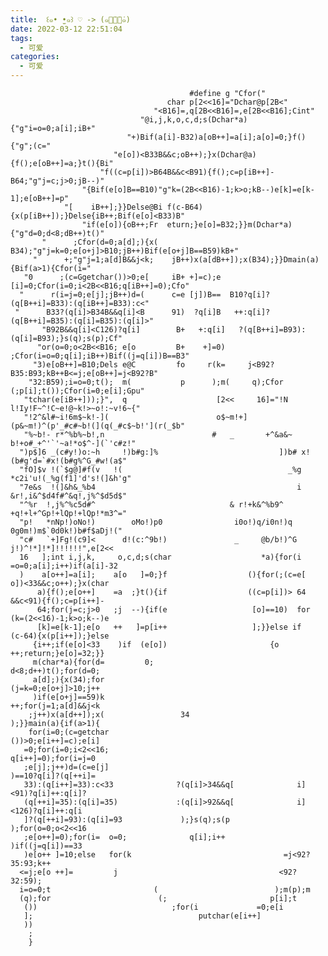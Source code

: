 ```yaml
---
title:  ꒰๑• ̫•๑꒱ ♡ -> (๑꒪̇ꌂ̇꒪̇๑)
date: 2022-03-12 22:51:04
tags:
  - 可爱
categories:
  - 可爱
---
```



	




                                            #define g "Cfor("
                                       char p[2<<16]="Dchar@p[2B<"
                                    "<B16]=,q[2B<<B16]=,e[2B<<B16];Cint"
                                 "@i,j,k,o,c,d;s(Dchar*a){"g"i=o=0;a[i];iB+"
                              "+)Bif(a[i]-B32)a[oB++]=a[i];a[o]=0;}f(){"g";(c="
                           "e[o])<B33B&&c;oB++);}x(Dchar@a){f();e[oB++]=a;}t(){Bi"
                        "f((c=p[i])>B64B&&c<B91){f();c=p[iB++]-B64;"g"j=c;j>0;jB--)"
                    "{Bif(e[o]B==B10)"g"k=(2B<<B16)-1;k>o;kB--)e[k]=e[k-1];e[oB++]=p"
                "[    iB++];}}Delse@Bi f(c-B64){x(p[iB++]);}Delse{iB++;Bif(e[o]<B33)B"
                    "if(e[o]){oB++;Fr  eturn;}e[o]=B32;}}m(Dchar*a){"g"d=0;d<8;dB++)t()"
           "      ;Cfor(d=0;a[d];){x(  B34);"g"j=k=0;e[o+j]>B10;jB++)Bif(e[o+j]B==B59)kB+"
         "      +;"g"j=1;a[d]B&&j<k;    jB++)x(a[dB++]);x(B34);}}Dmain(a){Bif(a>1){Cfor(i="
       "0      ;(c=Ggetchar())>0;e[     iB+ +]=c);e [i]=0;Cfor(i=0;i<2B<<B16;q[iB++]=0);Cfo"
      "      r(i=j=0;e[j];jB++)d=(      c=e [j])B==  B10?q[i]?(q[B++i]=B33):(q[iB++]=B33):c<"
     "      B33?(q[i]>B34B&&q[i]<B      91)  ?q[i]B   ++:q[i]?(q[B++i]=B35):(q[i]=B35):(q[i]>"
           "B92B&&q[i]<C126)?q[i]        B+   +:q[i]   ?(q[B++i]=B93):(q[i]=B93);}s(q);s(p);Cf"
          "or(o=0;o<2B<<B16; e[o         B+    +]=0)    ;Cfor(i=o=0;q[i];iB++)Bif((j=q[i])B==B3"
         "3)e[oB++]=B10;Dels e@C         fo     r(k=     j<B92?B35:B93;kB++B<=j;e[oB++]=j<B92?B"
        "32:B59);i=o=0;t();  m(           p      );m(     q);Cfor (;p[i];t());Cfor(i=0;e[i];Gpu"
       "tchar(e[iB++]));}",  q                    [2<<     16]="!N l!Iy!F~^!C~e!@~k!>~o!:~v!6~{"
       "!2^&l#~i!6m$~k!-](                        o$~m!+](p&~m!)^(p'_#c#~b!(](q(_#c$~b!'](r(_$b"
       "%~b!- r*^%b%~b!,n                        #   _       +^&a&~ b!+o#_+^'`'~a!*o$^-](`'c#z!"
      ")p$]6 _(c#y!)o:~h     !)b#g:]%                           ])b# x!(b#g'd=`#x!(b#g%^G_#w!(a$"
      "fO]$v !(`$g@]#f(v   !(                                     _%g *c2i'u!(_%g(f1]'d's!(]&h'g"
      "7e&s  !(]&h&_%b4                                             i  &r!,i&^$d4f#^&q!,j%^$d5d$"
      "^%r  !,j%^%c5d#^                              & r!+k&^%b9^      +q!+l+^Gp!+lQp!+lQp!*m3^="
      "p!   *nNp!)oNo!)        oMo!)p0                i0o!)q/i0n!)q     0g0m!)m$`0d0k!)b#f$aDj!("
      "c#   `+]Fg!(c9]<      d!(c:^9b!)               _     @b/b!)^G     j!)^!*]!*]!!!!!!",e[2<<
      16   ];int i,j,k,     o,c,d;s(char                    *a){for(i    =o=0;a[i];i++)if(a[i]-32
      )    a[o++]=a[i];    a[o   ]=0;}f                  (){for(;(c=e[    o])<33&&c;o++);}x(char
          a){f();e[o++]    =a  ;}t(){if                  ((c=p[i])> 64    &&c<91){f();c=p[i++]-
          64;for(j=c;j>0   ;j  --){if(e                   [o]==10)  for  (k=(2<<16)-1;k>o;k--)e
          [k]=e[k-1];e[o   ++   ]=p[i++                   ];}}else if    (c-64){x(p[i++]);}else
         {i++;if(e[o]<33    )if  (e[o])                       {o         ++;return;}e[o]=32;}}
         m(char*a){for(d=         0;                                     d<8;d++)t();for(d=0;
         a[d];){x(34);for                                               (j=k=0;e[o+j]>10;j++
         )if(e[o+j]==59)k                                               ++;for(j=1;a[d]&&j<k
        ;j++)x(a[d++]);x(                 34                           );}}main(a){if(a>1){
        for(i=0;(c=getchar                                            ())>0;e[i++]=c);e[i]
       =0;for(i=0;i<2<<16;                                            q[i++]=0);for(i=j=0
       ;e[j];j++)d=(c=e[j]                                           )==10?q[i]?(q[++i]=
       33):(q[i++]=33):c<33              ?(q[i]>34&&q[              i]<91)?q[i]++:q[i]?
       (q[++i]=35):(q[i]=35)             :(q[i]>92&&q[              i]<126)?q[i]++:q[i
       ]?(q[++i]=93):(q[i]=93             );}s(q);s(p              );for(o=0;o<2<<16
       ;e[o++]=0);for(i=  o=0;              q[i];i++              )if((j=q[i])==33
       )e[o++ ]=10;else   for(k                                  =j<92?35:93;k++
      <=j;e[o ++]=         j                                    <92?32:59);
      i=o=0;t                       (                          );m(p);m
      (q);for                        (;                       p[i];t
       ())                              ;for(i             =0;e[i
       ];                                     putchar(e[i++]
       ))
        ;
        }
